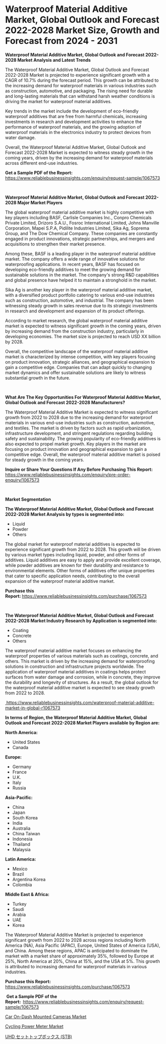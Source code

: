 <p><h1>Waterproof Material Additive Market, Global Outlook and Forecast 2022-2028 Market Size, Growth and Forecast from 2024 - 2031</h1></p><p><strong>Waterproof Material Additive Market, Global Outlook and Forecast 2022-2028 Market Analysis and Latest Trends</strong></p>
<p><p>The Waterproof Material Additive Market, Global Outlook and Forecast 2022-2028 Market is projected to experience significant growth with a CAGR of 10.7% during the forecast period. This growth can be attributed to the increasing demand for waterproof materials in various industries such as construction, automotive, and packaging. The rising need for durable and long-lasting materials that can withstand harsh weather conditions is driving the market for waterproof material additives.</p><p>Key trends in the market include the development of eco-friendly waterproof additives that are free from harmful chemicals, increasing investments in research and development activities to enhance the performance of waterproof materials, and the growing adoption of waterproof materials in the electronics industry to protect devices from water damage.</p><p>Overall, the Waterproof Material Additive Market, Global Outlook and Forecast 2022-2028 Market is expected to witness steady growth in the coming years, driven by the increasing demand for waterproof materials across different end-use industries.</p></p>
<p><strong>Get a Sample PDF of the Report:&nbsp;</strong> <a href="https://www.reliablebusinessinsights.com/enquiry/request-sample/1067573">https://www.reliablebusinessinsights.com/enquiry/request-sample/1067573</a></p>
<p>&nbsp;</p>
<p><strong>Waterproof Material Additive Market, Global Outlook and Forecast 2022-2028 Major Market Players</strong></p>
<p><p>The global waterproof material additive market is highly competitive with key players including BASF, Carlisle Companies Inc., Conpro Chemicals Private Limited, Drizoro S.A.U., Fosroc International Limited, Johns Manville Corporation, Mapei S.P.A, Pidilite Industries Limited, Sika Ag, Soprema Group, and The Dow Chemical Company. These companies are constantly engaged in product innovations, strategic partnerships, and mergers and acquisitions to strengthen their market presence.</p><p>Among these, BASF is a leading player in the waterproof material additive market. The company offers a wide range of innovative solutions for waterproofing applications. In recent years, BASF has focused on developing eco-friendly additives to meet the growing demand for sustainable solutions in the market. The company's strong R&D capabilities and global presence have helped it to maintain a stronghold in the market.</p><p>Sika Ag is another key player in the waterproof material additive market, with a diversified product portfolio catering to various end-use industries such as construction, automotive, and industrial. The company has been witnessing steady growth in sales revenue due to its strategic investments in research and development and expansion of its product offerings.</p><p>According to market research, the global waterproof material additive market is expected to witness significant growth in the coming years, driven by increasing demand from the construction industry, particularly in developing economies. The market size is projected to reach USD XX billion by 2028.</p><p>Overall, the competitive landscape of the waterproof material additive market is characterized by intense competition, with key players focusing on product innovation, strategic alliances, and geographical expansion to gain a competitive edge. Companies that can adapt quickly to changing market dynamics and offer sustainable solutions are likely to witness substantial growth in the future.</p></p>
<p>&nbsp;</p>
<p><strong>What Are The Key Opportunities For Waterproof Material Additive Market, Global Outlook and Forecast 2022-2028 Manufacturers?</strong></p>
<p><p>The Waterproof Material Additive Market is expected to witness significant growth from 2022 to 2028 due to the increasing demand for waterproof materials in various end-use industries such as construction, automotive, and textiles. The market is driven by factors such as rapid urbanization, infrastructure development, and stringent regulations regarding building safety and sustainability. The growing popularity of eco-friendly additives is also expected to propel market growth. Key players in the market are focusing on product innovation and geographical expansion to gain a competitive edge. Overall, the waterproof material additive market is poised for steady growth in the coming years.</p></p>
<p><strong>Inquire or Share Your Questions If Any Before Purchasing This Report:</strong> <a href="https://www.reliablebusinessinsights.com/enquiry/pre-order-enquiry/1067573">https://www.reliablebusinessinsights.com/enquiry/pre-order-enquiry/1067573</a></p>
<p>&nbsp;</p>
<p><strong>Market Segmentation</strong></p>
<p><strong>The Waterproof Material Additive Market, Global Outlook and Forecast 2022-2028 Market Analysis by types is segmented into:</strong></p>
<p><ul><li>Liquid</li><li>Powder</li><li>Others</li></ul></p>
<p><p>The global market for waterproof material additives is expected to experience significant growth from 2022 to 2028. This growth will be driven by various market types including liquid, powder, and other forms of additives. Liquid additives are easy to apply and provide excellent coverage, while powder additives are known for their durability and resistance to environmental elements. Other forms of additives offer unique properties that cater to specific application needs, contributing to the overall expansion of the waterproof material additive market.</p></p>
<p><strong>Purchase this Report:&nbsp;</strong><a href="https://www.reliablebusinessinsights.com/purchase/1067573">https://www.reliablebusinessinsights.com/purchase/1067573</a></p>
<p>&nbsp;</p>
<p><strong>The Waterproof Material Additive Market, Global Outlook and Forecast 2022-2028 Market Industry Research by Application is segmented into:</strong></p>
<p><ul><li>Coating</li><li>Concrete</li><li>Others</li></ul></p>
<p><p>The waterproof material additive market focuses on enhancing the waterproof properties of various materials such as coatings, concrete, and others. This market is driven by the increasing demand for waterproofing solutions in construction and infrastructure projects worldwide. The application of waterproof material additives in coatings helps protect surfaces from water damage and corrosion, while in concrete, they improve the durability and longevity of structures. As a result, the global outlook for the waterproof material additive market is expected to see steady growth from 2022 to 2028.</p></p>
<p><a href="https://www.reliablebusinessinsights.com/waterproof-material-additive-market-in-global-r1067573">&nbsp;https://www.reliablebusinessinsights.com/waterproof-material-additive-market-in-global-r1067573</a></p>
<p><strong>In terms of Region, the Waterproof Material Additive Market, Global Outlook and Forecast 2022-2028 Market Players available by Region are:</strong></p>
<p>
    <p> <strong> North America: </strong>
        <ul>
            <li>United States</li>
            <li>Canada</li>
        </ul>
        </p> 
    <p> <strong> Europe: </strong>
        <ul>
            <li>Germany</li>
            <li>France</li>
            <li>U.K.</li>
            <li>Italy</li>
            <li>Russia</li>
        </ul>
        </p> 
    <p> <strong> Asia-Pacific: </strong>
        <ul>
            <li>China</li>
            <li>Japan</li>
            <li>South Korea</li>
            <li>India</li>
            <li>Australia</li>
            <li>China Taiwan</li>
            <li>Indonesia</li>
            <li>Thailand</li>
            <li>Malaysia</li>
        </ul>
        </p> 
    <p> <strong> Latin America: </strong>
        <ul>
            <li>Mexico</li>
            <li>Brazil</li>
            <li>Argentina Korea</li>
            <li>Colombia</li>
        </ul>
        </p> 
    <p> <strong> Middle East & Africa: </strong>
        <ul>
            <li>Turkey</li>
            <li>Saudi</li>
            <li>Arabia</li>
            <li>UAE</li>
            <li>Korea</li>
        </ul>
    </p>
    </p>
<p><p>The Waterproof Material Additive Market is projected to experience significant growth from 2022 to 2028 across regions including North America (NA), Asia Pacific (APAC), Europe, United States of America (USA), and China. Among these regions, APAC is anticipated to dominate the market with a market share of approximately 35%, followed by Europe at 25%, North America at 20%, China at 15%, and the USA at 5%. This growth is attributed to increasing demand for waterproof materials in various industries.</p></p>
<p><strong>Purchase this Report: </strong><a href="https://www.reliablebusinessinsights.com/purchase/1067573">https://www.reliablebusinessinsights.com/purchase/1067573</a></p>
<p>&nbsp;<strong>Get a Sample PDF of the Report:&nbsp;&nbsp;</strong><a href="https://www.reliablebusinessinsights.com/enquiry/request-sample/1067573">https://www.reliablebusinessinsights.com/enquiry/request-sample/1067573</a></p>
<p><strong></strong></p>
<p><p><a href="https://view.publitas.com/reportprime-1/car-on-dash-mounted-cameras-market-trends-forecast-and-competitive-analysis-to-2031/">Car On-Dash Mounted Cameras Market</a></p><p><a href="https://view.publitas.com/reportprime-1/cycling-power-meter-market-insights-into-market-cagr-market-trends-and-growth-strategies/">Cycling Power Meter Market</a></p><p><a href="https://github.com/LeoraEber/Market-Research-Report-List-1/blob/main/281059886903.md">UHD セットトップボックス (STB)</a></p></p>